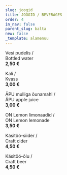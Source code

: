 ```yaml
---
slug: joogid
title: JOOGID / BEVERAGES
order: 4
in_nav: false
parent_slug: balta
new: false
_template: alamenuu
---
```


Vesi pudelis /  
Bottled water  
**2,50 €**

Kali /  
Kvass  
**3,00 €**

ÄPU mulliga õunamahl /  
ÄPU apple juice  
**3,00 €**

ON Lemon limonaadid /  
ON Lemon lemonade  
**3,50 €**

Käsitöö-siider /  
Craft cider  
**4,50 €**

Käsitöö-õlu /  
Craft beer  
**4,50 €**
